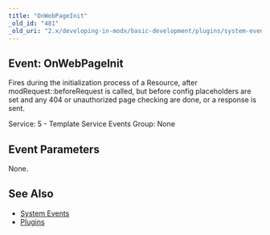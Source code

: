 ```yaml
---
title: "OnWebPageInit"
_old_id: "481"
_old_uri: "2.x/developing-in-modx/basic-development/plugins/system-events/onwebpageinit"
---
```


## Event: OnWebPageInit

Fires during the initialization process of a Resource, after modRequest::beforeRequest is called, but before config placeholders are set and any 404 or unauthorized page checking are done, or a response is sent.

Service: 5 - Template Service Events
 Group: None

## Event Parameters

None.

## See Also

- [System Events](extending-modx/plugins/system-events "System Events")
- [Plugins](extending-modx/plugins "Plugins")
